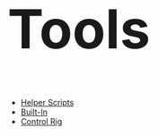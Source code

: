 <h1 style="font-size:10vw">Tools</h1>

* [Helper Scripts](helperScripts.md)
* [Built-In](builtIn.md)
* [Control Rig](controlRig.md)
